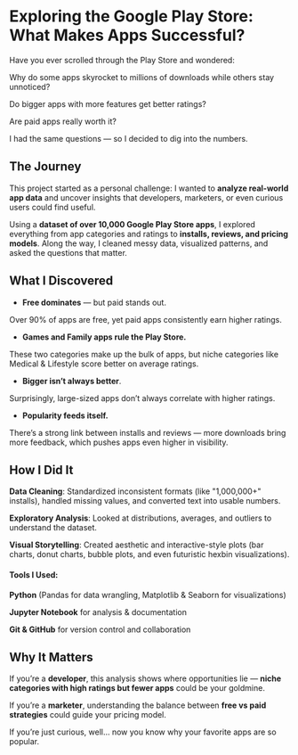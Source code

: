 # **Exploring the Google Play Store: What Makes Apps Successful?**

Have you ever scrolled through the Play Store and wondered:

Why do some apps skyrocket to millions of downloads while others stay unnoticed?

Do bigger apps with more features get better ratings?

Are paid apps really worth it?



I had the same questions — so I decided to dig into the numbers.



## **The Journey**

This project started as a personal challenge: I wanted to **analyze real-world app data** and uncover insights that developers, marketers, or even curious users could find useful.



Using a **dataset of over 10,000 Google Play Store apps**, I explored everything from app categories and ratings to **installs, reviews, and pricing models**. Along the way, I cleaned messy data, visualized patterns, and asked the questions that matter.



## **What I Discovered**

* **Free dominates** — but paid stands out.

Over 90% of apps are free, yet paid apps consistently earn higher ratings.



* **Games and Family apps rule the Play Store.**

These two categories make up the bulk of apps, but niche categories like Medical \& Lifestyle score better on average ratings.



* **Bigger isn’t always better**.

Surprisingly, large-sized apps don’t always correlate with higher ratings.



* **Popularity feeds itself.**

There’s a strong link between installs and reviews — more downloads bring more feedback, which pushes apps even higher in visibility.



## **How I Did It**

**Data Cleaning**: Standardized inconsistent formats (like "1,000,000+" installs), handled missing values, and converted text into usable numbers.



**Exploratory Analysis**: Looked at distributions, averages, and outliers to understand the dataset.



**Visual Storytelling**: Created aesthetic and interactive-style plots (bar charts, donut charts, bubble plots, and even futuristic hexbin visualizations).



#### **Tools I Used:**



**Python** (Pandas for data wrangling, Matplotlib \& Seaborn for visualizations)



**Jupyter Notebook** for analysis \& documentation



**Git \& GitHub** for version control and collaboration



## **Why It Matters**

If you’re a **developer**, this analysis shows where opportunities lie — **niche categories with high ratings but fewer apps** could be your goldmine.



If you’re a **marketer**, understanding the balance between **free vs paid strategies** could guide your pricing model.



If you’re just curious, well… now you know why your favorite apps are so popular.





